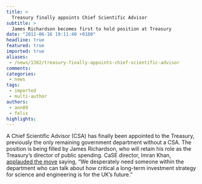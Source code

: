 ```yaml
---
title: >
  Treasury finally appoints Chief Scientific Advisor
subtitle: >
  James Richardson becomes first to hold position at Treasury
date: "2011-06-16 19:11:40 +0100"
headline: true
featured: true
imported: true
aliases:
 - /news/1382/treasury-finally-appoints-chief-scientific-advisor
comments:
categories:
 - news
tags:
 - imported
 - multi-author
authors:
 - ann09
 - felix
highlights:
---
```


A Chief Scientific Advisor (CSA) has finally been appointed to the Treasury, previously the only remaining government department without a CSA. The position is being filled by James Richardson, who will retain his role as the Treasury’s director of public spending. CaSE director, Imran Khan, [applauded the move](http://sciencecampaign.org.uk/?p=5503) saying, “We desperately need someone within the department who can talk about how critical a long-term investment strategy for science and engineering is for the UK’s future.”
